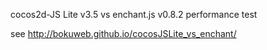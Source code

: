 cocos2d-JS Lite v3.5 vs enchant.js v0.8.2 performance test 

see http://bokuweb.github.io/cocosJSLite_vs_enchant/
